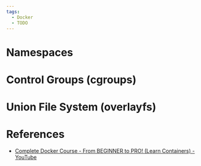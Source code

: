 ```yaml
---
tags:
  - Docker
  - TODO
---
```


# Namespaces

# Control Groups (cgroups)

# Union File System (overlayfs)

# References

- [Complete Docker Course - From BEGINNER to PRO! (Learn Containers) - YouTube](https://www.youtube.com/watch?v=RqTEHSBrYFw&t=2889s)
